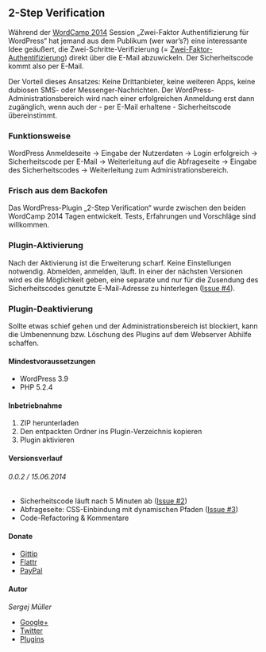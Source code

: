 ## 2-Step Verification


Während der [WordCamp 2014](http://2014.hamburg.wordcamp.org) Session „Zwei-Faktor Authentifizierung für WordPress“ hat jemand aus dem Publikum (wer war’s?) eine interessante Idee geäußert, die Zwei-Schritte-Verifizierung (= [Zwei-Faktor-Authentifizierung](http://de.wikipedia.org/wiki/Zwei-Faktor-Authentifizierung)) direkt über die E-Mail abzuwickeln. Der Sicherheitscode kommt also per E-Mail.

Der Vorteil dieses Ansatzes: Keine Drittanbieter, keine weiteren Apps, keine dubiosen SMS- oder Messenger-Nachrichten. Der WordPress-Administrationsbereich wird nach einer erfolgreichen Anmeldung erst dann zugänglich, wenn auch der - per E-Mail erhaltene - Sicherheitscode  übereinstimmt.


### Funktionsweise

WordPress Anmeldeseite → Eingabe der Nutzerdaten → Login erfolgreich → Sicherheitscode per E-Mail → Weiterleitung auf die Abfrageseite → Eingabe des Sicherheitscodes → Weiterleitung zum Administrationsbereich.


### Frisch aus dem Backofen

Das WordPress-Plugin „2-Step Verification“ wurde zwischen den beiden WordCamp 2014 Tagen entwickelt. Tests, Erfahrungen und Vorschläge sind willkommen.


### Plugin-Aktivierung

Nach der Aktivierung ist die Erweiterung scharf. Keine Einstellungen notwendig. Abmelden, anmelden, läuft.
In einer der nächsten Versionen wird es die Möglichkeit geben, eine separate und nur für die Zusendung des Sicherheitscodes genutzte E-Mail-Adresse zu hinterlegen ([Issue #4](https://github.com/sergejmueller/2-Step-Verification/issues/4)).


### Plugin-Deaktivierung

Sollte etwas schief gehen und der Administrationsbereich ist blockiert, kann die Umbenennung bzw. Löschung des Plugins auf dem Webserver Abhilfe schaffen.


#### Mindestvoraussetzungen

* WordPress 3.9
* PHP 5.2.4


#### Inbetriebnahme

1. ZIP herunterladen
2. Den entpackten Ordner ins Plugin-Verzeichnis kopieren
3. Plugin aktivieren


#### Versionsverlauf

###### 0.0.2 / 15.06.2014
* Sicherheitscode läuft nach 5 Minuten ab ([Issue #2](https://github.com/sergejmueller/2-Step-Verification/issues/2))
* Abfrageseite: CSS-Einbindung mit dynamischen Pfaden ([Issue #3](https://github.com/sergejmueller/2-Step-Verification/issues/3))
* Code-Refactoring & Kommentare


#### Donate

* [Gittip](https://www.gittip.com/sergejmueller/)
* [Flattr](https://flattr.com/submit/auto?user_id=sergej.mueller&url=https%3A%2F%2Fgithub.com%2Fsergejmueller%2Fwp-blacklist-updater)
* [PayPal](https://www.paypal.com/cgi-bin/webscr?cmd=_s-xclick&hosted_button_id=5RDDW9FEHGLG6)


#### Autor

*Sergej Müller*
* [Google+](https://plus.google.com/110569673423509816572?rel=author)
* [Twitter](https://twitter.com/wpSEO)
* [Plugins](http://wpcoder.de)
